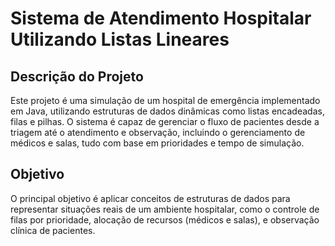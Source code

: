 <h1>Sistema de Atendimento Hospitalar Utilizando Listas Lineares</h1>

<h2>Descrição do Projeto</h2>
Este projeto é uma simulação de um hospital de emergência implementado em Java, utilizando estruturas de dados dinâmicas como listas encadeadas, filas e pilhas. O sistema é capaz de gerenciar o fluxo de pacientes desde a triagem até o atendimento e observação, incluindo o gerenciamento de médicos e salas, tudo com base em prioridades e tempo de simulação.

<h2>Objetivo</h2>
O principal objetivo é aplicar conceitos de estruturas de dados para representar situações reais de um ambiente hospitalar, como o controle de filas por prioridade, alocação de recursos (médicos e salas), e observação clínica de pacientes.
